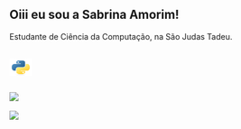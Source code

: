 ## Oiii eu sou a Sabrina Amorim!
Estudante de Ciência da Computação, na São Judas Tadeu.


<div style="display: inline_block"><br>

  <img align="center" alt="sabs-Python" height="30" width="40" src="https://raw.githubusercontent.com/devicons/devicon/master/icons/python/python-original.svg">
  
</div>
  
  ##


 <a href = "mailto:sabrinaammorimm@gmail.com"><img src="https://img.shields.io/badge/-Gmail-%23333?style=for-the-badge&logo=gmail&logoColor=white" target="_blank"></a>
<div> 
  <a href="https://www.linkedin.com/in/sxbrie/" target="_blank"><img src="https://img.shields.io/badge/-LinkedIn-%230077B5?style=for-the-badge&logo=linkedin&logoColor=white" target="_blank"></a> 
  
</div>
